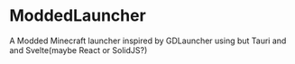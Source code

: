 # ModdedLauncher
A Modded Minecraft launcher inspired by GDLauncher using but Tauri and and Svelte(maybe React or SolidJS?)
